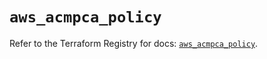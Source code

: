 # `aws_acmpca_policy`

Refer to the Terraform Registry for docs: [`aws_acmpca_policy`](https://registry.terraform.io/providers/hashicorp/aws/6.10.0/docs/resources/acmpca_policy).
